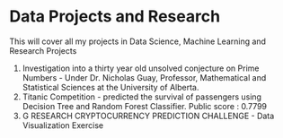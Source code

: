 # Data Projects and Research
This will cover all my projects in Data Science, Machine Learning and Research Projects
1. Investigation into a thirty year old unsolved conjecture on Prime Numbers - Under Dr. Nicholas Guay, Professor, Mathematical and Statistical Sciences at the University of Alberta.
2. Titanic Competition - predicted the survival of passengers using Decision Tree and Random Forest Classifier. Public score : 0.7799
3. G RESEARCH CRYPTOCURRENCY PREDICTION CHALLENGE - Data Visualization Exercise

